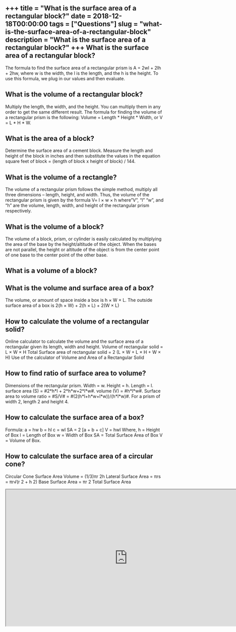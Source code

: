 +++
title = "What is the surface area of a rectangular block?"
date = 2018-12-18T00:00:00
tags = ["Questions"]
slug = "what-is-the-surface-area-of-a-rectangular-block"
description = "What is the surface area of a rectangular block?"
+++
What is the surface area of a rectangular block?
------------------------------------------------

The formula to find the surface area of a rectangular prism is A = 2wl + 2lh + 2hw, where w is the width, the l is the length, and the h is the height. To use this formula, we plug in our values and then evaluate.

What is the volume of a rectangular block?
------------------------------------------

Multiply the length, the width, and the height. You can multiply them in any order to get the same different result. The formula for finding the volume of a rectangular prism is the following: Volume = Length \* Height \* Width, or V = L \* H \* W.

What is the area of a block?
----------------------------

Determine the surface area of a cement block. Measure the length and height of the block in inches and then substitute the values in the equation square feet of block = (length of block x height of block) / 144.

What is the volume of a rectangle?
----------------------------------

The volume of a rectangular prism follows the simple method, multiply all three dimensions – length, height, and width. Thus, the volume of the rectangular prism is given by the formula V= l × w × h where”V”, “l” “w”, and “h” are the volume, length, width, and height of the rectangular prism respectively.

What is the volume of a block?
------------------------------

The volume of a block, prism, or cylinder is easily calculated by multiplying the area of the base by the height/altitude of the object. When the bases are not parallel, the height or altitude of the object is from the center point of one base to the center point of the other base.

What is a volume of a block?
----------------------------

What is the volume and surface area of a box?
---------------------------------------------

The volume, or amount of space inside a box is h × W × L. The outside surface area of a box is 2(h × W) + 2(h × L) + 2(W × L)

How to calculate the volume of a rectangular solid?
---------------------------------------------------

Online calculator to calculate the volume and the surface area of a rectangular given its length, width and height. Volume of rectangular solid = L × W × H Total Surface area of rectangular solid = 2 (L × W + L × H + W × H) Use of the calculator of Volume and Area of a Rectangular Solid

How to find ratio of surface area to volume?
--------------------------------------------

Dimensions of the rectangular prism. Width = w. Height = h. Length = l. surface area (S) = #2\*h\*l + 2\*h\*w+2\*l\*w#. volume (V) = #h\*l\*w#. Surface area to volume ratio = #S/V# = #(2(h\*l+h\*w+l\*w))/(h\*l\*w)#. For a prism of width 2, length 2 and height 4.

How to calculate the surface area of a box?
-------------------------------------------

Formula: a = hw b = hl c = wl SA = 2 \[a + b + c\] V = hwl Where, h = Height of Box l = Length of Box w = Width of Box SA = Total Surface Area of Box V = Volume of Box.

How to calculate the surface area of a circular cone?
-----------------------------------------------------

Circular Cone Surface Area Volume = (1/3)πr 2h Lateral Surface Area = πrs = πr√(r 2 + h 2) Base Surface Area = πr 2 Total Surface Area

<iframe allow="accelerometer; autoplay; clipboard-write; encrypted-media; gyroscope; picture-in-picture" allowfullscreen="" class="__youtube_prefs__  epyt-is-override  no-lazyload" data-no-lazy="1" data-origheight="433" data-origwidth="770" data-skipgform_ajax_framebjll="" height="433" id="_ytid_99352" loading="lazy" src="https://www.youtube.com/embed/RLHgGndsXus?enablejsapi=1&autoplay=0&cc_load_policy=0&cc_lang_pref=&iv_load_policy=1&loop=0&modestbranding=0&rel=1&fs=1&playsinline=0&autohide=2&theme=dark&color=red&controls=1&" title="YouTube player" width="770"></iframe>